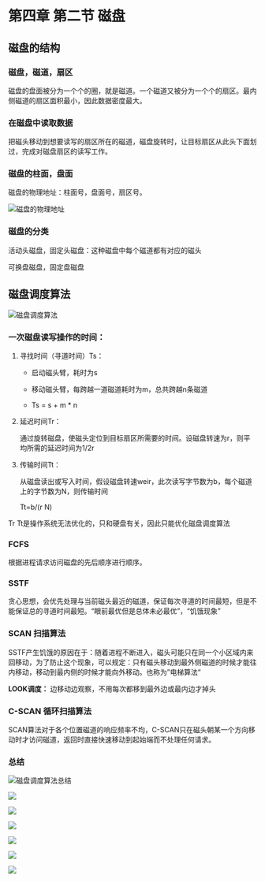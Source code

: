 # 第四章 第二节 磁盘

## 磁盘的结构

### 磁盘，磁道，扇区

磁盘的盘面被分为一个个的圈，就是磁道。一个磁道又被分为一个个的扇区。最内侧磁道的扇区面积最小，因此数据密度最大。

### 在磁盘中读取数据

把磁头移动到想要读写的扇区所在的磁道，磁盘旋转时，让目标扇区从此头下面划过，完成对磁盘扇区的读写工作。

### 磁盘的柱面，盘面

磁盘的物理地址：柱面号，盘面号，扇区号。

![磁盘的物理地址](https://github.com/nilshao/cpp-notebook/raw/master/operation_system/images/chapter4/磁盘的物理地址.jpeg)

### 磁盘的分类

活动头磁盘，固定头磁盘：这种磁盘中每个磁道都有对应的磁头

可换盘磁盘，固定盘磁盘

## 磁盘调度算法

![磁盘调度算法](https://github.com/nilshao/cpp-notebook/raw/master/operation_system/images/chapter4/磁盘调度算法.jpeg)

### 一次磁盘读写操作的时间：

1. 寻找时间（寻道时间）Ts：

    * 启动磁头臂，耗时为s

    * 移动磁头臂，每跨越一道磁道耗时为m，总共跨越n条磁道

    * Ts = s + m * n

2. 延迟时间Tr：

    通过旋转磁盘，使磁头定位到目标扇区所需要的时间。设磁盘转速为r，则平均所需的延迟时间为1/2r

3. 传输时间Tt：

    从磁盘读出或写入时间，假设磁盘转速weir，此次读写字节数为b，每个磁道上的字节数为N，则传输时间
    
    Tt=b/(r N)

Tr Tt是操作系统无法优化的，只和硬盘有关，因此只能优化磁盘调度算法

### FCFS

根据进程请求访问磁盘的先后顺序进行顺序。

### SSTF

贪心思想，会优先处理与当前磁头最近的磁道，保证每次寻道的时间最短，但是不能保证总的寻道时间最短。“眼前最优但是总体未必最优”，“饥饿现象”

### SCAN 扫描算法

SSTF产生饥饿的原因在于：随着进程不断进入，磁头可能只在同一个小区域内来回移动，为了防止这个现象，可以规定：只有磁头移动到最外侧磁道的时候才能往内移动，移动到最内侧的时候才能向外移动。也称为”电梯算法“

**LOOK调度：**
边移动边观察，不用每次都移到最外边或最内边才掉头

### C-SCAN 循环扫描算法

SCAN算法对于各个位置磁道的响应频率不均，C-SCAN只在磁头朝某一个方向移动时才访问磁道，返回时直接快速移动到起始端而不处理任何请求。

### 总结

![磁盘调度算法总结](https://github.com/nilshao/cpp-notebook/raw/master/operation_system/images/chapter4/磁盘调度算法总结.jpeg)





![](https://github.com/nilshao/cpp-notebook/raw/master/operation_system/images/chapter4/.jpeg)

![](https://github.com/nilshao/cpp-notebook/raw/master/operation_system/images/chapter4/.png)


![](https://github.com/nilshao/cpp-notebook/raw/master/operation_system/images/chapter4/.jpg)

![](https://github.com/nilshao/cpp-notebook/raw/master/operation_system/images/chapter4/.JPG)

![](https://github.com/nilshao/cpp-notebook/raw/master/operation_system/images/chapter4/.png)

![](https://github.com/nilshao/cpp-notebook/raw/master/operation_system/images/chapter4/.PNG)
































